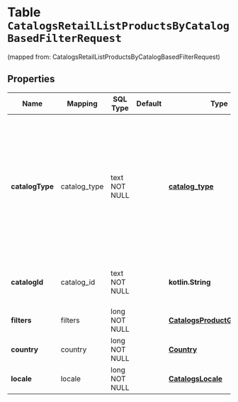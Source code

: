 
# Table `CatalogsRetailListProductsByCatalogBasedFilterRequest`
(mapped from: CatalogsRetailListProductsByCatalogBasedFilterRequest)

## Properties
Name | Mapping | SQL Type | Default | Type | Description | Notes
---- | ------- | -------- | ------- | ---- | ----------- | -----
**catalogType** | catalog_type | text NOT NULL |  | [**catalog_type**](#CatalogType) | Retail catalog based product group is available only for selected partners at the moment. If you are not eligible, please use feed based one. | 
**catalogId** | catalog_id | text NOT NULL |  | **kotlin.String** | Catalog id pertaining to the retail product group. | 
**filters** | filters | long NOT NULL |  | [**CatalogsProductGroupFilters**](CatalogsProductGroupFilters.md) |  |  [foreignkey]
**country** | country | long NOT NULL |  | [**Country**](Country.md) |  |  [foreignkey]
**locale** | locale | long NOT NULL |  | [**CatalogsLocale**](CatalogsLocale.md) |  |  [foreignkey]







